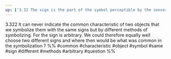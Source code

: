 ```yaml
---
up: ['3.32 The sign is the part of the symbol perceptible by the senses.']
---
```

3.322 It can never indicate the common characteristic of two objects that we symbolize them with the same signs but by different methods of symbolizing. 
For the sign is arbitrary. We could therefore equally well choose two different signs and where then would be what was common in the symbolization ?
%%
#common #characteristic #object #symbol #same #sign #different #methods #arbitrary #question %%
